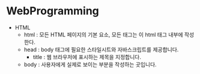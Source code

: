 # WebProgramming

- HTML
  - html : 모든 HTML 페이지의 기본 요소, 모든 태그는 이 html 태그 내부에 작성한다.
  - head : body 태그에 필요한 스타일시트와 자바스크립트를 제공합니다.
    - title : 웹 브라우저에 표시하는 제목을 지정합니다.
  - body : 사용자에게 실제로 보이는 부분을 작성하는 곳입니다.
 
 <br/>
 
